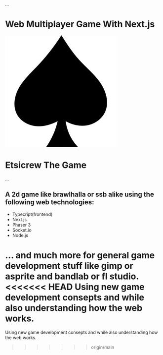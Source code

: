 ...
# Web Multiplayer Game With Next.js

<img src="logo.png" alt="consept game logo">

# Etsicrew The Game
...

## A 2d game like brawlhalla or ssb alike using the following web technologies:

* Typecript(frontend)
* Next.js
* Phaser 3
* Socket.io
* Node.js

... and much more for general game development stuff like gimp or asprite and bandlab or fl studio.
<<<<<<< HEAD
Using new game development consepts and while also understanding how the web works.
=======
Using new game development consepts and while also understanding how the web works.
>>>>>>> origin/main
